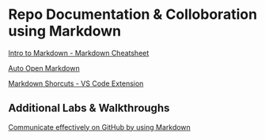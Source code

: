 # Repo Documentation & Colloboration using Markdown

[Intro to Markdown - Markdown Cheatsheet](https://github.com/adam-p/markdown-here/wiki/Markdown-Cheatsheet)

[Auto Open Markdown](https://marketplace.visualstudio.com/items?itemName=hnw.vscode-auto-open-markdown-preview)

[Markdown Shorcuts - VS Code Extension](https://marketplace.visualstudio.com/items?itemName=mdickin.markdown-shortcuts)

## Additional Labs & Walkthroughs

[Communicate effectively on GitHub by using Markdown](https://docs.microsoft.com/en-us/learn/modules/communicate-using-markdown/)
